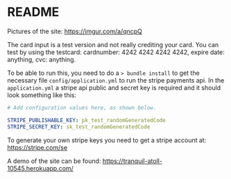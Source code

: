 # README

Pictures of the site: https://imgur.com/a/qncpQ

The card input is a test version and not really crediting your card. You can test by using the testcard: cardnumber: 4242 4242 4242 4242, expire date: anything, cvc: anything.

To be able to run this, you need to do a ```> bundle install``` to get the necessary file ```config/application.yml``` to run the stripe payments api. In the ```application.yml``` a stripe api public and secret key is required and it should look something like this:
```yml
# Add configuration values here, as shown below.

STRIPE_PUBLISHABLE_KEY: pk_test_randomGeneratedCode
STRIPE_SECRET_KEY: sk_test_randomGeneratedCode
```
To generate your own stripe keys you need to get a stripe account at: https://stripe.com/se 

A demo of the site can be found: https://tranquil-atoll-10545.herokuapp.com/
